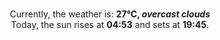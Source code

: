 <p  align="center"><br/>Currently, the weather is: <b> 27°C, <i>overcast clouds</i></b></br>Today, the sun rises at <b>04:53</b> and sets at <b>19:45</b>.</p>
